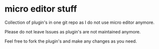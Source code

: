 # micro editor stuff

Collection of plugin's in one git repo as I do not use micro editor anymore.

Please do not leave Issues as plugin's are not maintained anymore.

Feel free to fork the plugin's and make any changes as you need.
